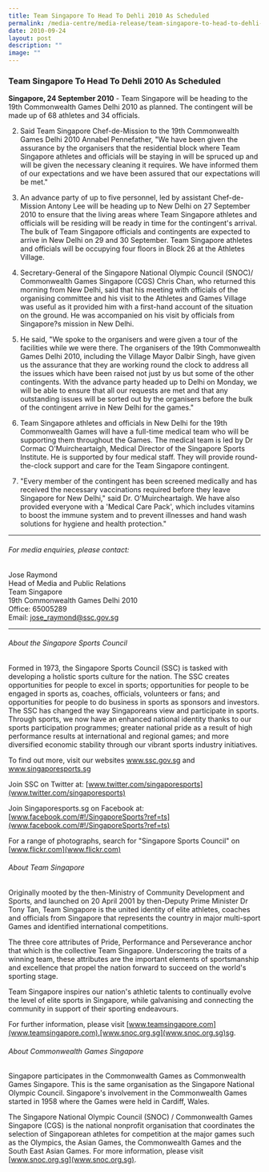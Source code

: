 ```yaml
---
title: Team Singapore To Head To Dehli 2010 As Scheduled
permalink: /media-centre/media-release/team-singapore-to-head-to-dehli-2010-as-scheduled/
date: 2010-09-24
layout: post
description: ""
image: ""
---
```

### **Team Singapore To Head To Dehli 2010 As Scheduled**

**Singapore, 24 September 2010** - Team Singapore will be heading to the 19th Commonwealth Games Delhi 2010 as planned. The contingent will be made up of 68 athletes and 34 officials.

2. Said Team Singapore Chef-de-Mission to the 19th Commonwealth Games Delhi 2010 Annabel Pennefather, "We have been given the assurance by the organisers that the residential block where Team Singapore athletes and officials will be staying in will be spruced up and will be given the necessary cleaning it requires. We have informed them of our expectations and we have been assured that our expectations will be met."

3. An advance party of up to five personnel, led by assistant Chef-de-Mission Antony Lee will be heading up to New Delhi on 27 September 2010 to ensure that the living areas where Team Singapore athletes and officials will be residing will be ready in time for the contingent's arrival. The bulk of Team Singapore officials and contingents are expected to arrive in New Delhi on 29 and 30 September. Team Singapore athletes and officials will be occupying four floors in Block 26 at the Athletes Village.

4. Secretary-General of the Singapore National Olympic Council (SNOC)/ Commonwealth Games Singapore (CGS) Chris Chan, who returned this morning from New Delhi, said that his meeting with officials of the organising committee and his visit to the Athletes and Games Village was useful as it provided him with a first-hand account of the situation on the ground. He was accompanied on his visit by officials from Singapore?s mission in New Delhi.

5. He said, "We spoke to the organisers and were given a tour of the facilities while we were there. The organisers of the 19th Commonwealth Games Delhi 2010, including the Village Mayor Dalbir Singh, have given us the assurance that they are working round the clock to address all the issues which have been raised not just by us but some of the other contingents. With the advance party headed up to Delhi on Monday, we will be able to ensure that all our requests are met and that any outstanding issues will be sorted out by the organisers before the bulk of the contingent arrive in New Delhi for the games."

6. Team Singapore athletes and officials in New Delhi for the 19th Commonwealth Games will have a full-time medical team who will be supporting them throughout the Games. The medical team is led by Dr Cormac O'Muircheartaigh, Medical Director of the Singapore Sports Institute. He is supported by four medical staff. They will provide round-the-clock support and care for the Team Singapore contingent.

7. "Every member of the contingent has been screened medically and has received the necessary vaccinations required before they leave Singapore for New Delhi," said Dr. O'Muircheartaigh. We have also provided everyone with a 'Medical Care Pack', which includes vitamins to boost the immune system and to prevent illnesses and hand wash solutions for hygiene and health protection."

---

###### For media enquiries, please contact:

Jose Raymond<br>
Head of Media and Public Relations<br>
Team Singapore<br>
19th Commonwealth Games Delhi 2010<br>
Office: 65005289<br>
Email: [jose_raymond@ssc.gov.sg](jose_raymond@ssc.gov.sg)

---

###### About the Singapore Sports Council
Formed in 1973, the Singapore Sports Council (SSC) is tasked with developing a holistic sports culture for the nation. The SSC creates opportunities for people to excel in sports; opportunities for people to be engaged in sports as, coaches, officials, volunteers or fans; and opportunities for people to do business in sports as sponsors and investors. The SSC has changed the way Singaporeans view and participate in sports. Through sports, we now have an enhanced national identity thanks to our sports participation programmes; greater national pride as a result of high performance results at international and regional games; and more diversified economic stability through our vibrant sports industry initiatives.

To find out more, visit our websites www.ssc.gov.sg and www.singaporesports.sg

Join SSC on Twitter at: [www.twitter.com/singaporesports](www.twitter.com/singaporesports)

Join Singaporesports.sg on Facebook at: [www.facebook.com/#!/SingaporeSports?ref=ts](www.facebook.com/#!/SingaporeSports?ref=ts)

For a range of photographs, search for "Singapore Sports Council" on [www.flickr.com](www.flickr.com)

###### About Team Singapore
Originally mooted by the then-Ministry of Community Development and Sports, and launched on 20 April 2001 by then-Deputy Prime Minister Dr Tony Tan, Team Singapore is the united identity of elite athletes, coaches and officials from Singapore that represents the country in major multi-sport Games and identified international competitions.

The three core attributes of Pride, Performance and Perseverance anchor that which is the collective Team Singapore. Underscoring the traits of a winning team, these attributes are the important elements of sportsmanship and excellence that propel the nation forward to succeed on the world's sporting stage.

Team Singapore inspires our nation's athletic talents to continually evolve the level of elite sports in Singapore, while galvanising and connecting the community in support of their sporting endeavours.

For further information, please visit [www.teamsingapore.com](www.teamsingapore.com).[www.snoc.org.sg](www.snoc.org.sg)sg.

###### About Commonwealth Games Singapore
Singapore participates in the Commonwealth Games as Commonwealth Games Singapore. This is the same organisation as the Singapore National Olympic Council. Singapore's involvement in the Commonwealth Games started in 1958 where the Games were held in Cardiff, Wales.

The Singapore National Olympic Council (SNOC) / Commonwealth Games Singapore (CGS) is the national nonprofit organisation that coordinates the selection of Singaporean athletes for competition at the major games such as the Olympics, the Asian Games, the Commonwealth Games and the South East Asian Games. For more information, please visit [www.snoc.org.sg](www.snoc.org.sg).
